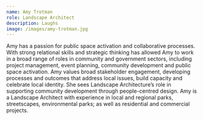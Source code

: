 ```yaml
---
name: Amy Trotman
role: Landscape Architect
description: Laughs
image: /images/amy-trotman.jpg
---
```

Amy has a passion for public space activation and collaborative processes. With strong relational skills and strategic thinking has allowed Amy to work in a broad range of roles in community and government sectors, including project management, event planning, community development and public space activation.  Amy values broad stakeholder engagement, developing processes and outcomes that address local issues, build capacity and celebrate local identity. She sees Landscape Architecture’s role in supporting community development through people-centred design. 
Amy is a Landscape Architect with experience in local and regional parks, streetscapes, environmental parks; as well as residential and commercial projects.